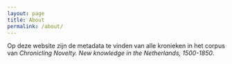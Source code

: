 ```yaml
---
layout: page
title: About
permalink: /about/
---
```


Op deze website zijn de metadata te vinden van alle kronieken in het corpus van *Chronicling Novelty. New knowledge in the Netherlands, 1500-1850*.